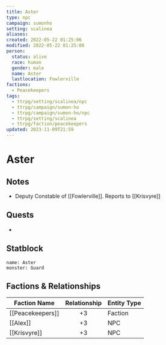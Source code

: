 ```yaml
---
title: Aster
type: npc
campaign: sumonho
setting: scalinea
aliases: 
created: 2022-05-22 01:25:06
modified: 2022-05-22 01:25:06
person:
  status: alive
  race: human
  gender: male
  name: Aster
  lastlocation: Fowlerville
factions:
  - Peacekeepers
tags:
  - ttrpg/setting/scalinea/npc
  - ttrpg/campaign/sumon-ho
  - ttrpg/campaign/sumon-ho/npc
  - ttrpg/setting/scalinea
  - ttrpg/faction/peacekeepers
updated: 2023-11-09T21:59
---
```


# Aster

## Notes

- Deputy Constable of [[Fowlerville]]. Reports to [[Krisvyre]]

## Quests

- 

## Statblock

```statblock
name: Aster
monster: Guard
```


## Factions & Relationships
| Faction Name     | Relationship | Entity Type |
| ---------------- |:------------:| ----------- |
| [[Peacekeepers]] |      +3      | Faction     |
| [[Alex]]         |      +3      | NPC         |
| [[Krisvyre]]     |      +3      | NPC         | 
